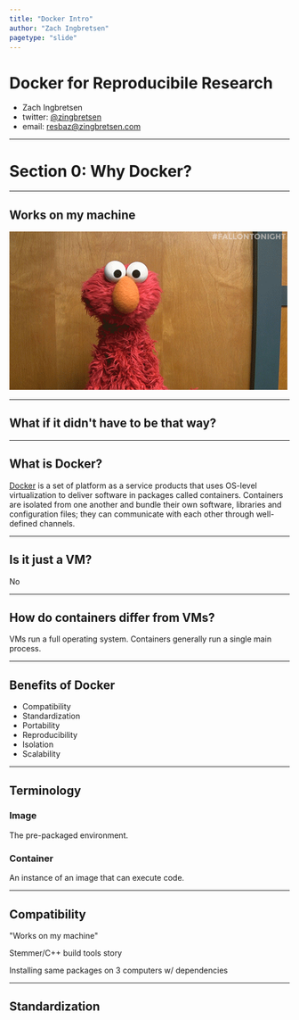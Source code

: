 ```yaml
---
title: "Docker Intro"
author: "Zach Ingbretsen"
pagetype: "slide"
---
```


# Docker for Reproducibile Research

- Zach  Ingbretsen
- twitter: [@zingbretsen](https://twitter.com/zingbretsen)
- email: [resbaz@zingbretsen.com](mailto:resbaz@zingbretsen.com)

---
# Section 0: Why Docker?

---
## Works on my machine
![shrug](./elmo_shrug.webp)

---
## What if it didn't have to be that way?

---
## What is Docker?
[Docker](https://en.wikipedia.org/wiki/Docker_%28software%29) is a set of platform as a service products that uses OS-level virtualization to deliver software in packages called containers. Containers are isolated from one another and bundle their own software, libraries and configuration files; they can communicate with each other through well-defined channels. 

---

## Is it just a VM?
No

---
## How do containers differ from VMs?
VMs run a full operating system. Containers generally run a single main process.

---

## Benefits of Docker
- Compatibility
- Standardization
- Portability
- Reproducibility
- Isolation
- Scalability

---
## Terminology
### Image
The pre-packaged environment.
### Container
An instance of an image that can execute code.

---

## Compatibility

"Works on my machine"

Stemmer/C++ build tools story

Installing same packages on 3 computers w/ dependencies

---
## Standardization
